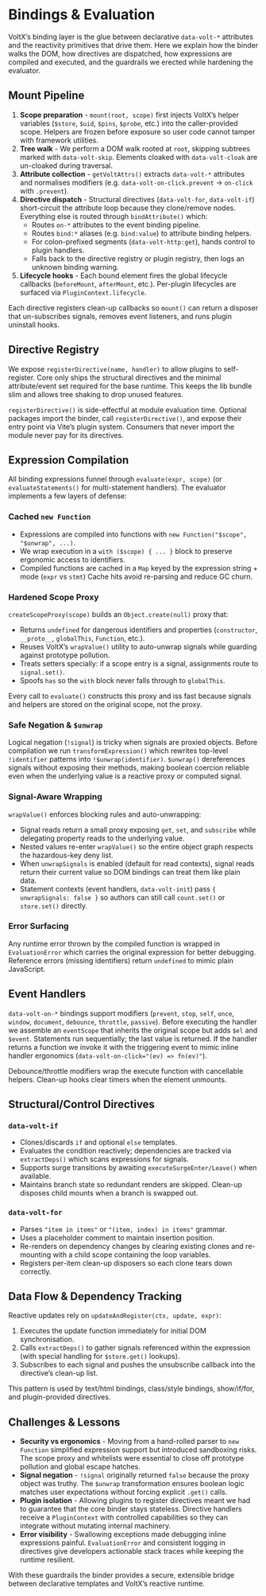 # Bindings & Evaluation

VoltX’s binding layer is the glue between declarative `data-volt-*` attributes and the reactivity primitives that drive them.
Here we explain how the binder walks the DOM, how directives are dispatched, how expressions are compiled and executed, and the guardrails we erected while hardening the evaluator.

## Mount Pipeline

1. **Scope preparation** - `mount(root, scope)` first injects VoltX’s helper variables (`$store`, `$uid`, `$pins`, `$probe`, etc.) into the caller-provided scope.
   Helpers are frozen before exposure so user code cannot tamper with framework utilities.
2. **Tree walk** - We perform a DOM walk rooted at `root`, skipping subtrees marked with `data-volt-skip`.
   Elements cloaked with `data-volt-cloak` are un-cloaked during traversal.
3. **Attribute collection** - `getVoltAttrs()` extracts `data-volt-*` attributes and normalises modifiers (e.g. `data-volt-on-click.prevent` -> `on-click` with `.prevent`).
4. **Directive dispatch** - Structural directives (`data-volt-for`, `data-volt-if`) short-circuit the attribute loop because they clone/remove nodes.
   Everything else is routed through `bindAttribute()` which:
   - Routes `on-*` attributes to the event binding pipeline.
   - Routes `bind:*` aliases (e.g. `bind:value`) to attribute binding helpers.
   - For colon-prefixed segments (`data-volt-http:get`), hands control to plugin handlers.
   - Falls back to the directive registry or plugin registry, then logs an unknown binding warning.
5. **Lifecycle hooks** - Each bound element fires the global lifecycle callbacks (`beforeMount`, `afterMount`, etc.).
   Per-plugin lifecycles are surfaced via `PluginContext.lifecycle`.

Each directive registers clean-up callbacks so `mount()` can return a disposer that un-subscribes signals, removes event listeners, and runs plugin uninstall hooks.

## Directive Registry

We expose `registerDirective(name, handler)` to allow plugins to self-register.
Core only ships the structural directives and the minimal attribute/event set required for the base runtime.
This keeps the lib bundle slim and allows tree shaking to drop unused features.

`registerDirective()` is side-effectful at module evaluation time. Optional packages import the binder, call `registerDirective()`, and expose their entry point via Vite’s plugin system.
Consumers that never import the module never pay for its directives.

## Expression Compilation

All binding expressions funnel through `evaluate(expr, scope)` (or `evaluateStatements()` for multi-statement handlers).
The evaluator implements a few layers of defense:

### Cached `new Function`

- Expressions are compiled into functions with `new Function("$scope", "$unwrap", ...)`.
- We wrap execution in a `with ($scope) { ... }` block to preserve ergonomic access to identifiers.
- Compiled functions are cached in a `Map` keyed by the expression string + mode (`expr` vs `stmt`)
   Cache hits avoid re-parsing and reduce GC churn.

### Hardened Scope Proxy

`createScopeProxy(scope)` builds an `Object.create(null)` proxy that:

- Returns `undefined` for dangerous identifiers and properties (`constructor`, `__proto__`, `globalThis`, `Function`, etc.).
- Reuses VoltX’s `wrapValue()` utility to auto-unwrap signals while guarding against prototype pollution.
- Treats setters specially: if a scope entry is a signal, assignments route to `signal.set()`.
- Spoofs `has` so the `with` block never falls through to `globalThis`.

Every call to `evaluate()` constructs this proxy and iss fast because signals and helpers are stored on the original scope, not the proxy.

### Safe Negation & `$unwrap`

Logical negation (`!signal`) is tricky when signals are proxied objects.
Before compilation we run `transformExpression()` which rewrites top-level `!identifier` patterns into `!$unwrap(identifier)`.
`$unwrap()` dereferences signals without exposing their methods, making boolean coercion reliable even when the underlying value is a reactive proxy or computed signal.

### Signal-Aware Wrapping

`wrapValue()` enforces blocking rules and auto-unwrapping:

- Signal reads return a small proxy exposing `get`, `set`, and `subscribe` while delegating property reads to the underlying value.
- Nested values re-enter `wrapValue()` so the entire object graph respects the hazardous-key deny list.
- When `unwrapSignals` is enabled (default for read contexts), signal reads return their current value so DOM bindings can treat them like plain data.
- Statement contexts (event handlers, `data-volt-init`) pass `{ unwrapSignals: false }` so authors can still call `count.set()` or `store.set()` directly.

### Error Surfacing

Any runtime error thrown by the compiled function is wrapped in `EvaluationError` which carries the original expression for better debugging.
Reference errors (missing identifiers) return `undefined` to mimic plain JavaScript.

## Event Handlers

`data-volt-on-*` bindings support modifiers (`prevent`, `stop`, `self`, `once`, `window`, `document`, `debounce`, `throttle`, `passive`). Before executing the handler we assemble an `eventScope` that inherits the original scope but adds `$el` and `$event`. Statements run sequentially; the last value is returned. If the handler returns a function we invoke it with the triggering event to mimic inline handler ergonomics (`data-volt-on-click="(ev) => fn(ev)"`).

Debounce/throttle modifiers wrap the execute function with cancellable helpers. Clean-up hooks clear timers when the element unmounts.

## Structural/Control Directives

### `data-volt-if`

- Clones/discards `if` and optional `else` templates.
- Evaluates the condition reactively; dependencies are tracked via `extractDeps()` which scans expressions for signals.
- Supports surge transitions by awaiting `executeSurgeEnter/Leave()` when available.
- Maintains branch state so redundant renders are skipped. Clean-up disposes child mounts when a branch is swapped out.

### `data-volt-for`

- Parses `"item in items"` or `"(item, index) in items"` grammar.
- Uses a placeholder comment to maintain insertion position.
- Re-renders on dependency changes by clearing existing clones and re-mounting with a child scope containing the loop variables.
- Registers per-item clean-up disposers so each clone tears down correctly.

## Data Flow & Dependency Tracking

Reactive updates rely on `updateAndRegister(ctx, update, expr)`:

1. Executes the update function immediately for initial DOM synchronisation.
2. Calls `extractDeps()` to gather signals referenced within the expression (with special handling for `$store.get()` lookups).
3. Subscribes to each signal and pushes the unsubscribe callback into the directive’s clean-up list.

This pattern is used by text/html bindings, class/style bindings, show/if/for, and plugin-provided directives.

## Challenges & Lessons

- **Security vs ergonomics** - Moving from a hand-rolled parser to `new Function` simplified expression support but introduced sandboxing risks.
   The scope proxy and whitelists were essential to close off prototype pollution and global escape hatches.
- **Signal negation** - `!signal` originally returned `false` because the proxy object was truthy.
   The `$unwrap` transformation ensures boolean logic matches user expectations without forcing explicit `.get()` calls.
- **Plugin isolation** - Allowing plugins to register directives meant we had to guarantee that the core binder stays stateless.
   Directive handlers receive a `PluginContext` with controlled capabilities so they can integrate without mutating internal machinery.
- **Error visibility** - Swallowing exceptions made debugging inline expressions painful.
   `EvaluationError` and consistent logging in directives give developers actionable stack traces while keeping the runtime resilient.

With these guardrails the binder provides a secure, extensible bridge between declarative templates and VoltX’s reactive runtime.
